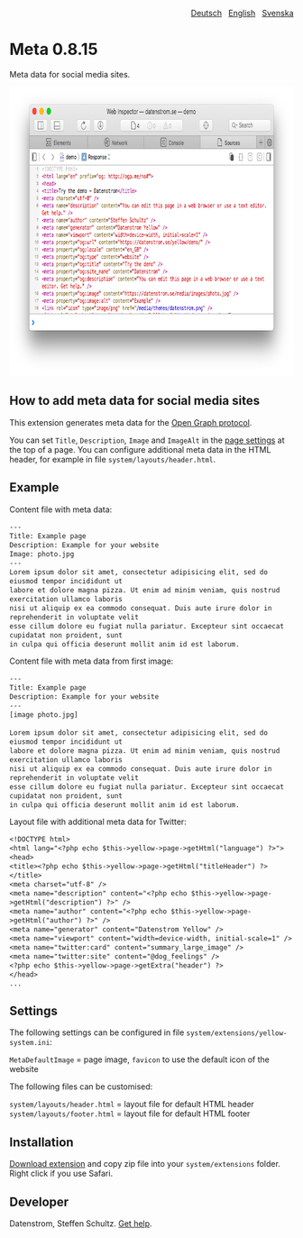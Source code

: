 <p align="right"><a href="README-de.md">Deutsch</a> &nbsp; <a href="README.md">English</a> &nbsp; <a href="README-sv.md">Svenska</a></p>

# Meta 0.8.15

Meta data for social media sites.

<p align="center"><img src="meta-screenshot.png?raw=true" width="795" height="512" alt="Screenshot"></p>

## How to add meta data for social media sites

This extension generates meta data for the [Open Graph protocol](https://ogp.me/).

You can set `Title`, `Description`, `Image` and `ImageAlt` in the [page settings](https://github.com/datenstrom/yellow-extensions/tree/master/source/core#settings-page) at the top of a page. You can configure additional meta data in the HTML header, for example in file `system/layouts/header.html`.

## Example

Content file with meta data:

    ---
    Title: Example page
    Description: Example for your website
    Image: photo.jpg
    ---
    Lorem ipsum dolor sit amet, consectetur adipisicing elit, sed do eiusmod tempor incididunt ut 
    labore et dolore magna pizza. Ut enim ad minim veniam, quis nostrud exercitation ullamco laboris 
    nisi ut aliquip ex ea commodo consequat. Duis aute irure dolor in reprehenderit in voluptate velit 
    esse cillum dolore eu fugiat nulla pariatur. Excepteur sint occaecat cupidatat non proident, sunt 
    in culpa qui officia deserunt mollit anim id est laborum.

Content file with meta data from first image:

    ---
    Title: Example page
    Description: Example for your website
    ---
    [image photo.jpg]

    Lorem ipsum dolor sit amet, consectetur adipisicing elit, sed do eiusmod tempor incididunt ut 
    labore et dolore magna pizza. Ut enim ad minim veniam, quis nostrud exercitation ullamco laboris 
    nisi ut aliquip ex ea commodo consequat. Duis aute irure dolor in reprehenderit in voluptate velit 
    esse cillum dolore eu fugiat nulla pariatur. Excepteur sint occaecat cupidatat non proident, sunt 
    in culpa qui officia deserunt mollit anim id est laborum.

Layout file with additional meta data for Twitter:

    <!DOCTYPE html>
    <html lang="<?php echo $this->yellow->page->getHtml("language") ?>">
    <head>
    <title><?php echo $this->yellow->page->getHtml("titleHeader") ?></title>
    <meta charset="utf-8" />
    <meta name="description" content="<?php echo $this->yellow->page->getHtml("description") ?>" />
    <meta name="author" content="<?php echo $this->yellow->page->getHtml("author") ?>" />
    <meta name="generator" content="Datenstrom Yellow" />
    <meta name="viewport" content="width=device-width, initial-scale=1" />
    <meta name="twitter:card" content="summary_large_image" />
    <meta name="twitter:site" content="@dog_feelings" />
    <?php echo $this->yellow->page->getExtra("header") ?>
    </head>
    ...

## Settings

The following settings can be configured in file `system/extensions/yellow-system.ini`:

`MetaDefaultImage` = page image, `favicon` to use the default icon of the website  

The following files can be customised:

`system/layouts/header.html` = layout file for default HTML header  
`system/layouts/footer.html` = layout file for default HTML footer  

## Installation

[Download extension](https://github.com/datenstrom/yellow-extensions/raw/master/zip/meta.zip) and copy zip file into your `system/extensions` folder. Right click if you use Safari.

## Developer

Datenstrom, Steffen Schultz. [Get help](https://datenstrom.se/yellow/help/).
